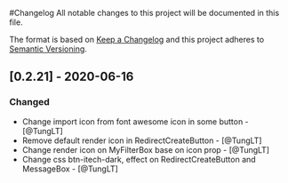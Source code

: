 #Changelog
All notable changes to this project will be documented in this file.

The format is based on [Keep a Changelog](http://keepachangelog.com/en/1.0.0/)
and this project adheres to [Semantic Versioning](http://semver.org/spec/v2.0.0.html).

## [0.2.21] - 2020-06-16
### Changed
- Change import icon from font awesome icon in some button - [@TungLT]
- Remove default render icon in RedirectCreateButton - [@TungLT]
- Change render icon on MyFilterBox base on icon prop - [@TungLT]
- Change css btn-itech-dark, effect on RedirectCreateButton and MessageBox - [@TungLT]
